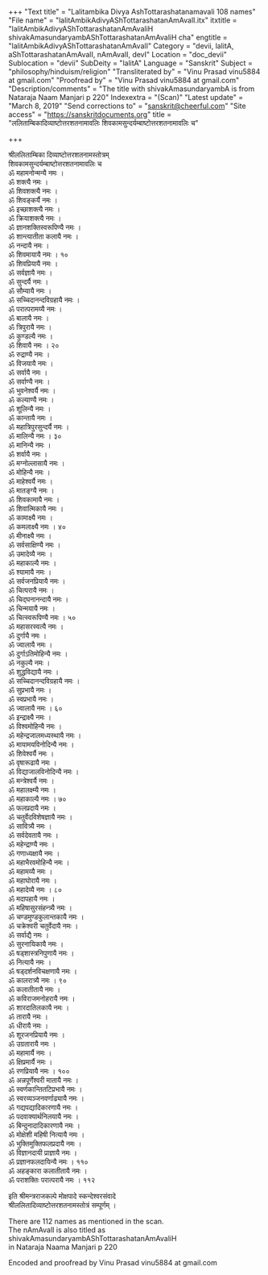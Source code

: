 +++
"Text title" = "Lalitambika Divya AshTottarashatanamavali 108 names"
"File name" = "lalitAmbikAdivyAShTottarashatanAmAvalI.itx"
itxtitle = "lalitAmbikAdivyAShTottarashatanAmAvaliH shivakAmasundaryambAShTottarashatanAmAvaliH cha"
engtitle = "lalitAmbikAdivyAShTottarashatanAmAvalI"
Category = "devii, lalitA, aShTottarashatanAmAvalI, nAmAvalI, devI"
Location = "doc_devii"
Sublocation = "devii"
SubDeity = "lalitA"
Language = "Sanskrit"
Subject = "philosophy/hinduism/religion"
"Transliterated by" = "Vinu Prasad vinu5884 at gmail.com"
"Proofread by" = "Vinu Prasad vinu5884 at gmail.com"
"Description/comments" = "The title with shivakAmasundaryambA is from Nataraja Naam Manjari p 220"
Indexextra = "(Scan)"
"Latest update" = "March 8, 2019"
"Send corrections to" = "sanskrit@cheerful.com"
"Site access" = "https://sanskritdocuments.org"
title = "ललिताम्बिकादिव्याष्टोत्तरशतनामावलिः शिवकामसुन्दर्यम्बाष्टोत्तरशतनामावलिः च"

+++
  
 श्रीललिताम्बिका दिव्याष्टोत्तरशतनामस्तोत्रम्   
शिवकामसुन्दर्यम्बाष्टोत्तरशतनामावलिः च  
ॐ महामनोन्मन्यै नमः ।  
ॐ शक्त्यै नमः ।  
ॐ शिवशक्त्यै नमः ।  
ॐ शिवङ्कर्यै नमः ।  
ॐ इच्छाशक्त्यै नमः ।  
ॐ क्रियाशक्त्यै नमः ।  
ॐ ज्ञानशक्तिस्वरूपिण्यै नमः ।  
ॐ शान्त्यातीता कलायै नमः ।  
ॐ नन्दायै नमः ।  
ॐ शिवमायायै नमः । १०  
ॐ शिवप्रियायै नमः ।  
ॐ सर्वज्ञायै नमः ।  
ॐ सुन्दर्यै नमः ।  
ॐ सौम्यायै नमः ।  
ॐ सच्चिदानन्दविग्रहायै नमः ।  
ॐ परात्परामय्यै नमः ।  
ॐ बालायै नमः ।  
ॐ त्रिपुरायै नमः ।  
ॐ कुण्डल्यै नमः ।  
ॐ शिवायै नमः । २०  
ॐ रुद्राण्यै नमः ।  
ॐ विजयायै नमः ।  
ॐ सर्वायै नमः ।  
ॐ सर्वाण्यै नमः ।  
ॐ भुवनेश्वर्यै नमः ।  
ॐ कल्याण्यै नमः ।  
ॐ शूलिन्यै नमः ।  
ॐ कान्तायै नमः ।  
ॐ महात्रिपुरसुन्दर्यै नमः ।  
ॐ मालिन्यै नमः । ३०  
ॐ मानिन्यै नमः ।  
ॐ शर्वायै नमः ।  
ॐ मग्नोल्लासायै नमः ।  
ॐ मोहिन्यै नमः ।  
ॐ माहेश्वर्यै नमः ।  
ॐ मातङ्ग्यै नमः ।  
ॐ शिवकामायै नमः ।  
ॐ शिवात्मिकायै नमः ।  
ॐ कामाक्ष्यै नमः ।  
ॐ कमलाक्ष्यै नमः । ४०  
ॐ मीनाक्ष्यै नमः ।  
ॐ सर्वसाक्षिण्यै नमः ।  
ॐ उमादेव्यै नमः ।  
ॐ महाकाल्यै नमः ।  
ॐ श्यामायै नमः ।  
ॐ सर्वजनप्रियायै नमः ।  
ॐ चित्परायै नमः ।  
ॐ चिद्घनानन्दायै नमः ।  
ॐ चिन्मयायै नमः ।  
ॐ चित्स्वरूपिण्यै नमः । ५०  
ॐ महासरस्वत्यै नमः ।  
ॐ दुर्गायै नमः ।  
ॐ ज्वालायै नमः ।  
ॐ दुर्गाऽतिमोहिन्यै नमः ।  
ॐ नकुल्यै नमः ।  
ॐ शुद्धविद्यायै नमः ।  
ॐ सच्चिदानन्दविग्रहायै नमः ।  
ॐ सुप्रभायै नमः ।  
ॐ स्वप्रभायै नमः ।  
ॐ ज्वालायै नमः । ६०  
ॐ इन्द्राक्ष्यै नमः ।  
ॐ विश्वमोहिन्यै नमः ।  
ॐ महेन्द्रजालमध्यस्थायै नमः ।  
ॐ मायामयविनोदिन्यै नमः ।  
ॐ शिवेश्वर्यै नमः ।  
ॐ वृषारूढायै नमः ।  
ॐ विद्याजालविनोदिन्यै नमः ।  
ॐ मन्त्रेश्वर्यै नमः ।  
ॐ महालक्ष्म्यै नमः ।  
ॐ महाकाल्यै नमः । ७०  
ॐ फलप्रदायै नमः ।  
ॐ चतुर्वेदविशेषज्ञायै नमः ।  
ॐ सावित्र्यै नमः ।  
ॐ सर्वदेवतायै नमः ।  
ॐ महेन्द्राण्यै नमः ।  
ॐ गणाध्यक्षायै नमः ।  
ॐ महाभैरवमोहिन्यै नमः ।  
ॐ महामय्यै नमः ।  
ॐ महाघोरायै नमः ।  
ॐ महादेव्यै नमः । ८०  
ॐ मदापहायै नमः ।  
ॐ महिषासुरसंहन्त्र्यै नमः ।  
ॐ चण्डमुण्डकुलान्तकायै नमः ।  
ॐ चक्रेश्वरी चतुर्वेदायै नमः ।  
ॐ सर्वाद्यै नमः ।  
ॐ सुरनायिकायै नमः ।  
ॐ षड्शास्त्रनिपुणायै नमः ।  
ॐ नित्यायै नमः ।  
ॐ षड्दर्शनविचक्षणायै नमः ।  
ॐ कालरात्र्यै नमः । ९०  
ॐ कलातीतायै नमः ।  
ॐ कविराजमनोहरायै नमः ।  
ॐ शारदातिलकायै नमः ।  
ॐ तारायै नमः ।  
ॐ धीरायै नमः ।  
ॐ शूरजनप्रियायै नमः ।  
ॐ उग्रतारायै नमः ।  
ॐ महामार्यै नमः ।  
ॐ क्षिप्रमार्यै नमः ।  
ॐ रणप्रियायै नमः । १००  
ॐ अन्नपूर्णेश्वरी मातायै नमः ।  
ॐ स्वर्णकान्तितटिप्रभायै नमः ।  
ॐ स्वरव्यञ्जनवर्णाढ्यायै नमः ।  
ॐ गद्यपद्यादिकारणायै नमः ।  
ॐ पदवाक्यार्थनिलयायै नमः ।  
ॐ बिन्दुनादादिकारणायै नमः ।  
ॐ मोक्षेशी महिषी नित्यायै नमः ।  
ॐ भुक्तिमुक्तिफलप्रदायै नमः ।  
ॐ विज्ञानदायी प्राज्ञायै नमः ।  
ॐ प्रज्ञानफलदायिन्यै नमः । ११०  
ॐ अहङ्कारा कलातीतायै नमः ।  
ॐ पराशक्तिः परात्परायै नमः । ११२  
  
इति श्रीमन्त्रराजकल्पे मोक्षपादे स्कन्देश्वरसंवादे  
         श्रीललितादिव्याष्टोत्तरशतनामस्तोत्रं सम्पूर्णम् ।  
  
  
There are 112 names as mentioned in the scan.  
The nAmAvalI is also titled as shivakAmasundaryambAShTottarashatanAmAvaliH  
in Nataraja Naama Manjari p 220  
  
Encoded and proofread by Vinu Prasad vinu5884 at gmail.com  
  
